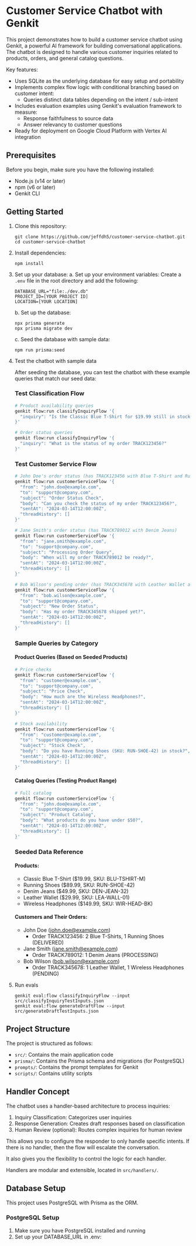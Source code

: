 # Customer Service Chatbot with Genkit
This project demonstrates how to build a customer service chatbot using Genkit, a powerful AI framework for building conversational applications. The chatbot is designed to handle various customer inquiries related to products, orders, and general catalog questions.

Key features:
- Uses SQLite as the underlying database for easy setup and portability
- Implements complex flow logic with conditional branching based on customer intent:
  - Queries distinct data tables depending on the intent / sub-intent
- Includes evaluation examples using Genkit's evaluation framework to measure:
  - Response faithfulness to source data
  - Answer relevancy to customer questions
- Ready for deployment on Google Cloud Platform with Vertex AI integration

## Prerequisites

Before you begin, make sure you have the following installed:

- Node.js (v14 or later)
- npm (v6 or later)
- Genkit CLI

## Getting Started

1. Clone this repository:
   ```
   git clone https://github.com/jeffdh5/customer-service-chatbot.git
   cd customer-service-chatbot
   ```

2. Install dependencies:
   ```
   npm install
   ```

3. Set up your database:
   a. Set up your environment variables:
      Create a `.env` file in the root directory and add the following:
      ```
      DATABASE_URL="file:./dev.db"
      PROJECT_ID=[YOUR PROJECT ID]
      LOCATION=[YOUR LOCATION]
      ```

   b. Set up the database:
      ```
      npx prisma generate
      npx prisma migrate dev
      ```

   c. Seed the database with sample data:
      ```
      npm run prisma:seed
      ```

4. Test the chatbot with sample data
   
   After seeding the database, you can test the chatbot with these example queries that match our seed data:

   ### Test Classification Flow
   ```bash
   # Product availability queries
   genkit flow:run classifyInquiryFlow '{
     "inquiry": "Is the Classic Blue T-Shirt for $19.99 still in stock?"
   }'

   # Order status queries
   genkit flow:run classifyInquiryFlow '{
     "inquiry": "What is the status of my order TRACK123456?"
   }'
   ```

   ### Test Customer Service Flow
   ```bash
   # John Doe's order status (has TRACK123456 with Blue T-Shirt and Running Shoes)
   genkit flow:run customerServiceFlow '{
     "from": "john.doe@example.com",
     "to": "support@company.com",
     "subject": "Order Status Check",
     "body": "Can you check the status of my order TRACK123456?",
     "sentAt": "2024-03-14T12:00:00Z",
     "threadHistory": []
   }'

   # Jane Smith's order status (has TRACK789012 with Denim Jeans)
   genkit flow:run customerServiceFlow '{
     "from": "jane.smith@example.com",
     "to": "support@company.com",
     "subject": "Processing Order Query",
     "body": "When will my order TRACK789012 be ready?",
     "sentAt": "2024-03-14T12:00:00Z",
     "threadHistory": []
   }'

   # Bob Wilson's pending order (has TRACK345678 with Leather Wallet and Wireless Headphones)
   genkit flow:run customerServiceFlow '{
     "from": "bob.wilson@example.com",
     "to": "support@company.com", 
     "subject": "New Order Status",
     "body": "Has my order TRACK345678 shipped yet?",
     "sentAt": "2024-03-14T12:00:00Z",
     "threadHistory": []
   }'
   ```

   ### Sample Queries by Category

   #### Product Queries (Based on Seeded Products)
   ```bash
   # Price checks
   genkit flow:run customerServiceFlow '{
     "from": "customer@example.com",
     "to": "support@company.com",
     "subject": "Price Check",
     "body": "How much are the Wireless Headphones?",
     "sentAt": "2024-03-14T12:00:00Z",
     "threadHistory": []
   }'

   # Stock availability
   genkit flow:run customerServiceFlow '{
     "from": "customer@example.com",
     "to": "support@company.com",
     "subject": "Stock Check",
     "body": "Do you have Running Shoes (SKU: RUN-SHOE-42) in stock?",
     "sentAt": "2024-03-14T12:00:00Z",
     "threadHistory": []
   }'
   ```

   #### Catalog Queries (Testing Product Range)
   ```bash
   # Full catalog
   genkit flow:run customerServiceFlow '{
     "from": "john.doe@example.com",
     "to": "support@company.com",
     "subject": "Product Catalog",
     "body": "What products do you have under $50?",
     "sentAt": "2024-03-14T12:00:00Z",
     "threadHistory": []
   }'
   ```

   ### Seeded Data Reference

   #### Products:
   - Classic Blue T-Shirt ($19.99, SKU: BLU-TSHIRT-M)
   - Running Shoes ($89.99, SKU: RUN-SHOE-42)
   - Denim Jeans ($49.99, SKU: DEN-JEAN-32)
   - Leather Wallet ($29.99, SKU: LEA-WALL-01)
   - Wireless Headphones ($149.99, SKU: WIR-HEAD-BK)

   #### Customers and Their Orders:
   - John Doe (john.doe@example.com)
     - Order TRACK123456: 2 Blue T-Shirts, 1 Running Shoes (DELIVERED)
   - Jane Smith (jane.smith@example.com)
     - Order TRACK789012: 1 Denim Jeans (PROCESSING)
   - Bob Wilson (bob.wilson@example.com)
     - Order TRACK345678: 1 Leather Wallet, 1 Wireless Headphones (PENDING)

5. Run evals
   ```
   genkit eval:flow classifyInquiryFlow --input src/classifyInquiryTestInputs.json 
   genkit eval:flow generateDraftFlow --input src/generateDraftTestInputs.json
   ```

## Project Structure

The project is structured as follows:

- `src/`: Contains the main application code
- `prisma/`: Contains the Prisma schema and migrations (for PostgreSQL)
- `prompts/`: Contains the prompt templates for Genkit
- `scripts/`: Contains utility scripts

## Handler Concept

The chatbot uses a handler-based architecture to process inquiries:

1. Inquiry Classification: Categorizes user inquiries
2. Response Generation: Creates draft responses based on classification
3. Human Review (optional): Routes complex inquiries for human review

This allows you to configure the responder to only handle specific intents.
If there is no handler, then the flow will escalate the conversation.

It also gives you the flexibility to control the logic for each handler.

Handlers are modular and extensible, located in `src/handlers/`.

## Database Setup

This project uses PostgreSQL with Prisma as the ORM.

### PostgreSQL Setup

1. Make sure you have PostgreSQL installed and running
2. Set up your DATABASE_URL in .env:
